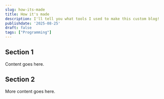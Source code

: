 ```yaml
---
slug: how-its-made
title: How it's made
description: I'll tell you what tools I used to make this custom blog! 
publishdate: '2025-08-25'
draft: false
tags: ["Programming"]
---
```

## Section 1

Content goes here.

## Section 2

More content goes here.
